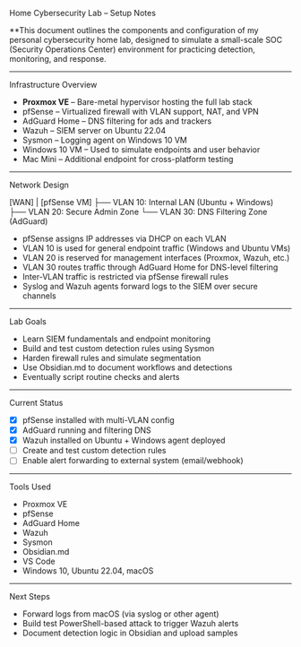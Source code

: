 Home Cybersecurity Lab – Setup Notes

**This document outlines the components and configuration of my personal cybersecurity home lab, designed to simulate a small-scale SOC (Security Operations Center) environment for practicing detection, monitoring, and response.

---

Infrastructure Overview

- **Proxmox VE** – Bare-metal hypervisor hosting the full lab stack  
- pfSense – Virtualized firewall with VLAN support, NAT, and VPN  
- AdGuard Home – DNS filtering for ads and trackers  
- Wazuh – SIEM server on Ubuntu 22.04  
- Sysmon – Logging agent on Windows 10 VM  
- Windows 10 VM – Used to simulate endpoints and user behavior  
- Mac Mini – Additional endpoint for cross-platform testing

---

Network Design

 [WAN]
      |
    [pfSense VM]
      ├── VLAN 10: Internal LAN (Ubuntu + Windows)
      ├── VLAN 20: Secure Admin Zone
      └── VLAN 30: DNS Filtering Zone (AdGuard)

- pfSense assigns IP addresses via DHCP on each VLAN  
- VLAN 10 is used for general endpoint traffic (Windows and Ubuntu VMs)  
- VLAN 20 is reserved for management interfaces (Proxmox, Wazuh, etc.)  
- VLAN 30 routes traffic through AdGuard Home for DNS-level filtering  
- Inter-VLAN traffic is restricted via pfSense firewall rules  
- Syslog and Wazuh agents forward logs to the SIEM over secure channels

---

Lab Goals

- Learn SIEM fundamentals and endpoint monitoring  
- Build and test custom detection rules using Sysmon  
- Harden firewall rules and simulate segmentation  
- Use Obsidian.md to document workflows and detections  
- Eventually script routine checks and alerts

---

Current Status

- [x] pfSense installed with multi-VLAN config  
- [x] AdGuard running and filtering DNS  
- [x] Wazuh installed on Ubuntu + Windows agent deployed  
- [ ] Create and test custom detection rules  
- [ ] Enable alert forwarding to external system (email/webhook)

---

Tools Used

- Proxmox VE  
- pfSense  
- AdGuard Home  
- Wazuh  
- Sysmon  
- Obsidian.md  
- VS Code  
- Windows 10, Ubuntu 22.04, macOS

---

Next Steps

- Forward logs from macOS (via syslog or other agent)  
- Build test PowerShell-based attack to trigger Wazuh alerts  
- Document detection logic in Obsidian and upload samples
